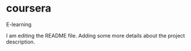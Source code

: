 # coursera
E-learning

I am editing the README file. Adding some more details about the project description.

